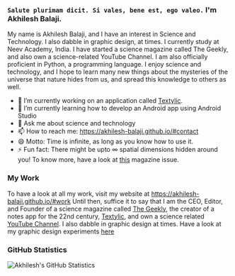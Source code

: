 ### `Salute plurimam dicit. Si vales, bene est, ego valeo.` I'm Akhilesh Balaji.

My name is Akhilesh Balaji, and I have an interest in Science and Technology. I also dabble in graphic design, at times. I currently study at Neev Academy, India. I have started a science magazine called The Geekly, and also own a science-related YouTube Channel. I am also officially proficient in Python, a programming language. I enjoy science and technology, and I hope to learn many new things about the mysteries of the universe that nature hides from us, and spread this knowledge to others as well.

- 🔭 I’m currently working on an application called [Textylic](https://akhilesh-balaji.github.io/Textylic/).
- 🌱 I’m currently learning how to develop an Android app using Android Studio
- 💬 Ask me about science and technology
- 📫 How to reach me: https://akhilesh-balaji.github.io/#contact
- 😄 Motto: Time is infinite, as long as you know how to use it.
- ⚡ Fun fact: There might be upto ∞ spatial dimensions hidden around you! To know more, have a look at [this](https://thegeekly.github.io/Issue%205/index.html) magazine issue.

### My Work
To have a look at all my work, visit my website at https://akhilesh-balaji.github.io/#work
Until then, suffice it to say that I am the CEO, Editor, and Founder of a science magazine called [The Geekly](www.thegeekly.net), the creator of a notes app for the 22nd century, [Textylic](https://akhilesh-balaji.github.io/Textylic/), and own a science related [YouTube Channel](https://www.youtube.com/channel/UCameFaM8x1vL_onYtV8ONdw). I also dabble in graphic design at times. Have a look at my graphic design experiments [here](https://www.behance.net/akhileshba4a03)

### GitHub Statistics
![Akhilesh's GitHub Statistics](https://github-readme-stats.vercel.app/api?username=akhilesh-balaji&show_icons=true&theme=dark)
